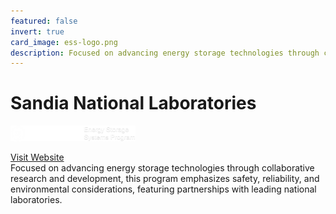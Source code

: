 ```yaml
---
featured: false
invert: true
card_image: ess-logo.png
description: Focused on advancing energy storage technologies through collaborative research and development, this program emphasizes safety, reliability, and environmental considerations, featuring partnerships with leading national laboratories.
---
```


# Sandia National Laboratories
<img src="ess-logo.png" alt="Logo" style="max-width: 200px; height: auto;">

<a href="https://www.sandia.gov/ess/">Visit Website</a>  
Focused on advancing energy storage technologies through collaborative research and development, this program emphasizes safety, reliability, and environmental considerations, featuring partnerships with leading national laboratories.
